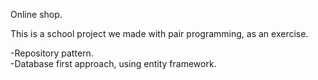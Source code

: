 Online shop.

This is a school project we made with pair programming, as an exercise.

-Repository pattern.    
-Database first approach, using entity framework.
